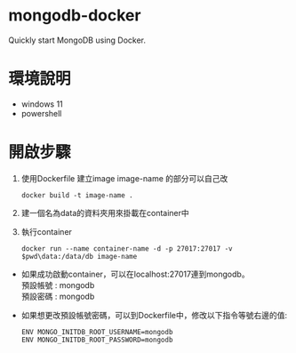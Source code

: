 # mongodb-docker
Quickly start MongoDB using Docker.

# 環境說明
- windows 11
- powershell

# 開啟步驟
1. 使用Dockerfile 建立image
image-name 的部分可以自己改
    ```
    docker build -t image-name .
    ```


2. 建一個名為data的資料夾用來掛載在container中

3. 執行container
    ```
    docker run --name container-name -d -p 27017:27017 -v $pwd\data:/data/db image-name
    ```

* 如果成功啟動container，可以在localhost:27017連到mongodb。  
        預設帳號 : mongodb  
        預設密碼 : mongodb

* 如果想更改預設帳號密碼，可以到Dockerfile中，修改以下指令等號右邊的值:  
    ```
    ENV MONGO_INITDB_ROOT_USERNAME=mongodb
    ENV MONGO_INITDB_ROOT_PASSWORD=mongodb
    ```